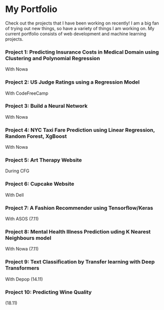 # My Portfolio

Check out the projects that I have been working on recently! I am a big fan of trying out new things, so have a variety of things I am working on. My current portfolio consists of web development and machine learning projects.

### Project 1: Predicting Insurance Costs in Medical Domain using Clustering and Polynomial Regression 

With Nowa

### Project 2: US Judge Ratings using a Regression Model

With CodeFreeCamp

### Project 3: Build a Neural Network 

With Nowa

### Project 4: NYC Taxi Fare Prediction using Linear Regression, Random Forest, XgBoost 

With Nowa

### Project 5: Art Therapy Website

During CFG

### Project 6: Cupcake Website

With Dell 

### Project 7: A Fashion Recommender using Tensorflow/Keras

With ASOS (7.11)

### Project 8: Mental Health Illness Prediction uding K Nearest Neighbours model

With Nowa (7.11)

### Project 9: Text Classification by Transfer learning with Deep Transformers

With Depop (14.11)

### Project 10: Predicting Wine Quality 

(18.11)
